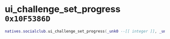 # ui_challenge_set_progress `0x10F5386D`

```lua
natives.socialclub.ui_challenge_set_progress(_unk0 --[[ integer ]], _unk1 --[[ integer ]], _unk2 --[[ integer ]], _unk3 --[[ integer ]], _unk4 --[[ integer ]])
```